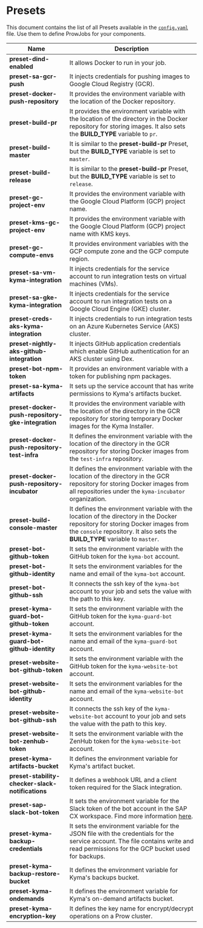 # Presets

This document contains the list of all Presets available in the [`config.yaml`](../../prow/config.yaml) file. Use them to define ProwJobs for your components.

| Name                                                      | Description                                                                                                                                                                               |
| --------------------------------------------------------- | ----------------------------------------------------------------------------------------------------------------------------------------------------------------------------------------- |
| **preset-dind-enabled**                                   | It allows Docker to run in your job.                                                                                                                                                      |
| **preset-sa-gcr-push**                                    | It injects credentials for pushing images to Google Cloud Registry (GCR).                                                                                                                 |
| **preset-docker-push-repository**                         | It provides the environment variable with the location of the Docker repository.                                                                                                          |
| **preset-build-pr**                                       | It provides the environment variable with the location of the directory in the Docker repository for storing images. It also sets the **BUILD_TYPE** variable to `pr`.                    |
| **preset-build-master**                                   | It is similar to the **preset-build-pr** Preset, but the **BUILD_TYPE** variable is set to `master`.                                                                                      |
| **preset-build-release**                                  | It is similar to the **preset-build-pr** Preset, but the **BUILD_TYPE** variable is set to `release`.                                                                                     |
| **preset-gc-project-env**                                 | It provides the environment variable with the Google Cloud Platform (GCP) project name.                                                                                                   |
| **preset-kms-gc-project-env**                             | It provides the environment variable with the Google Cloud Platform (GCP) project name with KMS keys.                                                                                                   |
| **preset-gc-compute-envs**                                | It provides environment variables with the GCP compute zone and the GCP compute region.                                                                                                   |
| **preset-sa-vm-kyma-integration**                         | It injects credentials for the service account to run integration tests on virtual machines (VMs).                                                                                        |
| **preset-sa-gke-kyma-integration**                        | It injects credentials for the service account to run integration tests on a Google Cloud Engine (GKE) cluster.                                                                           |
| **preset-creds-aks-kyma-integration**                     | It injects credentials to run integration tests on an Azure Kubernetes Service (AKS) cluster.                                                                                             |
| **preset-nightly-aks-github-integration**                 | It injects GitHub application credentials which enable GitHub authentication for an AKS cluster using Dex.                                                                                |
| **preset-bot-npm-token**                                  | It provides an environment variable with a token for publishing npm packages.                                                                                                             |
| **preset-sa-kyma-artifacts**                              | It sets up the service account that has write permissions to Kyma's artifacts bucket.                                                                                                     |
| **preset-docker-push-repository-gke-integration**         | It provides the environment variable with the location of the directory in the GCR repository for storing temporary Docker images for the Kyma Installer.                                 |
| **preset-docker-push-repository-test-infra**              | It defines the environment variable with the location of the directory in the GCR repository for storing Docker images from the `test-infra` repository.                                  |
| **preset-docker-push-repository-incubator**               | It defines the environment variable with the location of the directory in the GCR repository for storing Docker images from all repositories under the `kyma-incubator` organization.     |
| **preset-build-console-master**                           | It defines the environment variable with the location of the directory in the Docker repository for storing Docker images from the `console` repository. It also sets the **BUILD_TYPE** variable to `master`. |
| **preset-bot-github-token**                               | It sets the environment variable with the GitHub token for the `kyma-bot` account.                                                                                                        |
| **preset-bot-github-identity**                            | It sets the environment variables for the name and email of the `kyma-bot` account.                                                                                                       |
| **preset-bot-github-ssh**                                 | It connects the ssh key of the `kyma-bot` account to your job and sets the value with the path to this key.                                                                               |
| **preset-kyma-guard-bot-github-token**                    | It sets the environment variable with the GitHub token for the `kyma-guard-bot` account.                                                                                                  |
| **preset-kyma-guard-bot-github-identity**                 | It sets the environment variables for the name and email of the `kyma-guard-bot` account.                                                                                                 |
| **preset-website-bot-github-token**                       | It sets the environment variable with the GitHub token for the `kyma-website-bot` account.                                                                                                |
| **preset-website-bot-github-identity**                    | It sets the environment variables for the name and email of the `kyma-website-bot` account.                                                                                               |
| **preset-website-bot-github-ssh**                         | It connects the ssh key of the `kyma-website-bot` account to your job and sets the value with the path to this key.                                                                       |
| **preset-website-bot-zenhub-token**                       | It sets the environment variable with the ZenHub token for the `kyma-website-bot` account.                                                                                                |
| **preset-kyma-artifacts-bucket**                          | It defines the environment variable for Kyma's artifact bucket.                                                                                                                           |
| **preset-stability-checker-slack-notifications**          | It defines a webhook URL and a client token required for the Slack integration.                                                                                                           |
| **preset-sap-slack-bot-token**                            | It sets the environment variable for the Slack token of the bot account in the SAP CX workspace. Find more information [here](https://api.slack.com/docs/token-types#bot).                |
| **preset-kyma-backup-credentials**                        | It sets the environment variable for the JSON file with the credentials for the service account. The file contains write and read permissions for the GCP bucket used for backups.        |
| **preset-kyma-backup-restore-bucket**                     | It defines the environment variable for Kyma's backups bucket.                                                                                                                            |
| **preset-kyma-ondemands**                                 | It defines the environment variable for Kyma's on-demand artifacts bucket.                                                                                                                |
| **preset-kyma-encryption-key**                                 | It defines the key name for encrypt/decrypt operations on a  Prow cluster.                                                                                                                |
